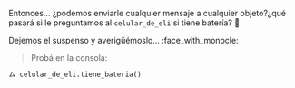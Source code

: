 Entonces... ¿podemos enviarle cualquier mensaje a cualquier objeto?¿qué pasará si le preguntamos al `celular_de_eli` si tiene batería? :thinking:

Dejemos el suspenso y averigüémoslo... :face_with_monocle:

> Probá en la consola:
>
```python
ム celular_de_eli.tiene_bateria()
```